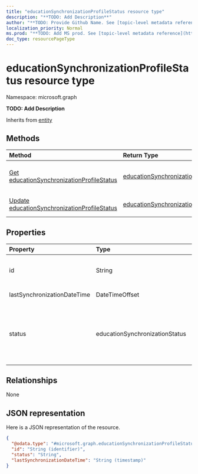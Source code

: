 ```yaml
---
title: "educationSynchronizationProfileStatus resource type"
description: "**TODO: Add Description**"
author: "**TODO: Provide Github Name. See [topic-level metadata reference](https://msgo.azurewebsites.net/add/document/guidelines/metadata.html#topic-level-metadata)**"
localization_priority: Normal
ms.prod: "**TODO: Add MS prod. See [topic-level metadata reference](https://msgo.azurewebsites.net/add/document/guidelines/metadata.html#topic-level-metadata)**"
doc_type: resourcePageType
---
```


# educationSynchronizationProfileStatus resource type


Namespace: microsoft.graph

**TODO: Add Description**


Inherits from [entity](../resources/entity.md)

## Methods
|Method|Return Type|Description|
|:---|:---|:---|
|[Get educationSynchronizationProfileStatus](../api/educationsynchronizationprofilestatus-get.md)|[educationSynchronizationProfileStatus](../resources/educationsynchronizationprofilestatus.md)|Read the properties and relationships of an [educationSynchronizationProfileStatus](../resources/educationsynchronizationprofilestatus.md) object.|
|[Update educationSynchronizationProfileStatus](../api/educationsynchronizationprofilestatus-update.md)|[educationSynchronizationProfileStatus](../resources/educationsynchronizationprofilestatus.md)|Update the properties of an [educationSynchronizationProfileStatus](../resources/educationsynchronizationprofilestatus.md) object.|

## Properties
|Property|Type|Description|
|:---|:---|:---|
|id|String|**TODO: Add Description** Inherited from [entity](../resources/entity.md)|
|lastSynchronizationDateTime|DateTimeOffset|**TODO: Add Description**|
|status|educationSynchronizationStatus|**TODO: Add Description**. Possible values are: `paused`, `inProgress`, `success`, `error`, `validationError`, `quarantined`, `unknownFutureValue`.|

## Relationships
None

## JSON representation
Here is a JSON representation of the resource.
<!-- {
  "blockType": "resource",
  "keyProperty": "id",
  "@odata.type": "microsoft.graph.educationSynchronizationProfileStatus",
  "baseType": "microsoft.graph.entity",
  "openType": false
}
-->
``` json
{
  "@odata.type": "#microsoft.graph.educationSynchronizationProfileStatus",
  "id": "String (identifier)",
  "status": "String",
  "lastSynchronizationDateTime": "String (timestamp)"
}
```

